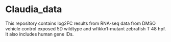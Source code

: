 # Claudia_data

This repository contains log2FC results from RNA-seq data from DMSO vehicle control exposed 5D wildtype and wfikkn1-mutant zebrafish T 48 hpf.
It also includes human gene IDs.
